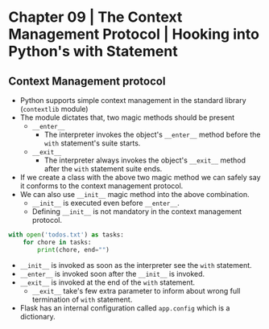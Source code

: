 # Chapter 09 | The Context Management Protocol | Hooking into Python's with Statement #

## Context Management protocol ##
* Python supports simple context management in the standard library (`contextlib` module)
* The module dictates that, two magic methods should be present
    - `__enter__`
        + The interpreter invokes the object's `__enter__` method before the `with` statement's suite starts.
    - `__exit__`
        + The interpreter always invokes the object's `__exit__` method after the `with` statement suite ends.
* If we create a class with the above two magic method we can safely say it conforms to the context management protocol.
* We can also use `__init__` magic method into the above combination.
    - `__init__` is executed even before `__enter__`.
    - Defining `__init__` is not mandatory in the context management protocol.

````python
with open('todos.txt') as tasks:
    for chore in tasks:
        print(chore, end="")
````

* `__init__` is invoked as soon as the interpreter see the `with` statement.
* `__enter__` is invoked soon after the `__init__` is invoked.
* `__exit__` is invoked at the end of the `with` statement.
    - `__exit__` take's few extra parameter to inform about wrong full termination of `with` statement.
* Flask has an internal configuration called `app.config` which is a dictionary.
